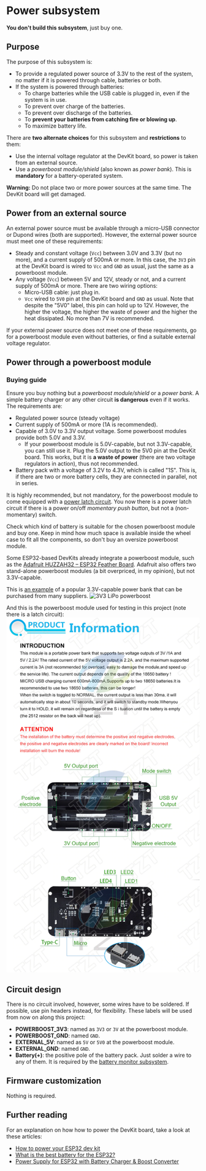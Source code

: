 # Power subsystem

**You don't build this subsystem**, just buy one.

## Purpose

The purpose of this subsystem is:

- To provide a regulated power source of 3.3V to the rest of the system, no matter if it is powered through cable, batteries or both.
- If the system is powered through batteries:
  - To charge batteries while the USB cable is plugged in, even if the system is in use.
  - To prevent over charge of the batteries.
  - To prevent over discharge of the batteries.
  - To **prevent your batteries from catching fire or blowing up**.
  - To maximize battery life.

There are **two alternate choices** for this subsystem and **restrictions** to them:

- Use the internal voltage regulator at the DevKit board, so power is taken from an external source.
- Use a _powerboost module/shield_ (also known as _power bank_). This is **mandatory** for a battery-operated system.

**Warning:** Do not place two or more power sources at the same time. The DevKit board will get damaged.

## Power from an external source

An external power source must be available through a micro-USB connector or Dupond wires (both are supported). However, the external power source must meet one of these requirements:

- Steady and constant voltage (`Vcc`) between 3.0V and 3.3V (but no more), and a current supply of 500mA or more. In this case, the `3V3` pin at the DevKit board is wired to `Vcc` and `GND` as usual, just the same as a powerboost module.
- Any voltage (`Vcc`) between 5V and 12V, steady or not, and a current supply of 500mA or more. There are two wiring options:
  - Micro-USB cable: just plug in.
  - `Vcc` wired to `5V0` pin at the DevKit board and `GND` as usual. Note that despite the "5V0" label, this pin can hold up to 12V. However, the higher the voltage, the higher the waste of power and the higher the heat dissipated. No more than 7V is recommended.

If your external power source does not meet one of these requirements, go for a powerboost module even without batteries, or find a suitable external voltage regulator.

## Power through a powerboost module

### Buying guide

Ensure you buy nothing but a _powerboost module/shield_ or a _power bank_. A simple battery charger or any other circuit **is dangerous** even if it works. The requirements are:

- Regulated power source (steady voltage)
- Current supply of 500mA or more (1A is recommended). 
- Capable of 3.0V to 3.3V output voltage. Some powerboost modules provide both 5.0V and 3.3V. 
  - If your powerboost module is 5.0V-capable, but not 3.3V-capable, you can still use it. Plug the 5.0V output to the 5V0 pin at the DevKit board. This works, but it is **a waste of power** (there are two voltage regulators in action), thus not recommended.
- Battery pack with a voltage of 3.2V to 4.3V, which is called "1S". This is, if there are two or more battery cells, they are connected in parallel, not in series.

It is highly recommended, but not mandatory, for the powerboost module to come equipped with a [power latch circuit](../PowerLatch/PowerLatch_en.md). You now there is a power latch circuit if there is a power on/off _momentary push button_, but not a (non-momentary) switch.

Check which kind of battery is suitable for the chosen powerboost module and buy one. 
Keep in mind how much space is available inside the wheel case to fit all the components, so don't buy an oversize powerboost module.

Some ESP32-based DevKits already integrate a powerboost module, such as the [Adafruit HUZZAH32 – ESP32 Feather Board](https://www.adafruit.com/product/3405). Adafruit also offers two stand-alone powerboost modules (a bit overpriced, in my opinion), but not 3.3V-capable.

This is [an example](https://www.wareorigin.com/products/8650-v8-lithium-battery-shield-micro-usb-5v-3a-3v-1a-power-bank-battery-charging-module-for-arduino-esp32-esp8266-wifi) of a popular 3.3V-capable power bank that can be purchased from many suppliers.
![3V3 LiPo powerboost](https://cdn.shopify.com/s/files/1/0258/7145/0157/products/1_d200f2a8-5564-4df9-a8de-b79283da38bd_1024x.jpg?v=1568552186)

And this is the powerboost module used for testing in this project (note there is a latch circuit):
![module used for testing](./BatteryShieldSpecs.png)

## Circuit design

There is no circuit involved, however, some wires have to be soldered. If possible, use pin headers instead, for flexibility. These labels will be used from now on along this project:

- **POWERBOOST_3V3**: named as `3V3` or `3V` at the powerboost module.
- **POWERBOOST_GND**: named `GND`.
- **EXTERNAL_5V**: named as `5V` or `5V0` at the powerboost module.
- **EXTERNAL_GND**: named `GND`.
- **Battery(+)**: the positive pole of the battery pack. Just solder a wire to any of them. It is required by the [battery monitor subsystem](./../BatteryMonitor/BatteryMonitor_en.md).

## Firmware customization

Nothing is required.

## Further reading

For an explanation on how how to power the DevKit board, take a look at these articles:

- [How to power your ESP32 dev kit](https://techexplorations.com/guides/esp32/begin/power/)
- [What is the best battery for the ESP32?](https://diyi0t.com/best-battery-for-esp32/)
- [Power Supply for ESP32 with Battery Charger & Boost Converter](https://how2electronics.com/power-supply-for-esp32-with-boost-converter-battery-charger/)